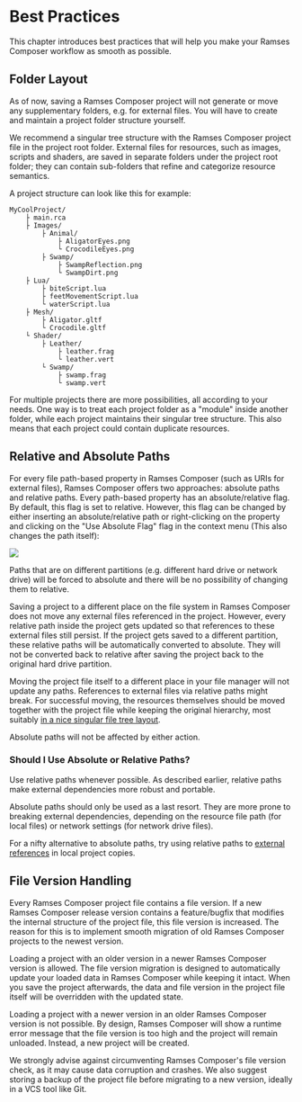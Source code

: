 <!--
SPDX-License-Identifier: MPL-2.0

This file is part of Ramses Composer
(see https://github.com/COVESA/ramses-composer-docs).

This Source Code Form is subject to the terms of the Mozilla Public License, v. 2.0.
If a copy of the MPL was not distributed with this file, You can obtain one at http://mozilla.org/MPL/2.0/.
-->
# Best Practices

This chapter introduces best practices that will help you make your Ramses Composer workflow as smooth as possible.


## Folder Layout

As of now, saving a Ramses Composer project will not generate or move any supplementary folders, e.g. for external files. You will have to create and maintain a project folder structure yourself.

We recommend a singular tree structure with the Ramses Composer project file in the project root folder. External files for resources, such as images, scripts and shaders, are saved in separate folders under the project root folder; they can contain sub-folders that refine and categorize resource semantics.

A project structure can look like this for example:

```
MyCoolProject/
    ├ main.rca
    ├ Images/
        ├ Animal/
            ├ AligatorEyes.png
            └ CrocodileEyes.png
        ├ Swamp/
            ├ SwampReflection.png
            └ SwampDirt.png
    ├ Lua/
        ├ biteScript.lua
        ├ feetMovementScript.lua
        └ waterScript.lua
    ├ Mesh/
        ├ Aligator.gltf
        └ Crocodile.gltf
    └ Shader/
        ├ Leather/
            ├ leather.frag
            └ leather.vert
        └ Swamp/
            ├ swamp.frag
            └ swamp.vert
```

For multiple projects there are more possibilities, all according to your needs. One way is to treat each project folder as a "module" inside another folder, while each project maintains their singular tree structure. This also means that each project could contain duplicate resources.


## Relative and Absolute Paths

For every file path-based property in Ramses Composer (such as URIs for external files), Ramses Composer offers two approaches: absolute paths and relative paths. Every path-based property has an absolute/relative flag. By default, this flag is set to relative. However, this flag can be changed by either inserting an absolute/relative path or right-clicking on the property and clicking on the "Use Absolute Flag" flag in the context menu (This also changes the path itself):

![](docs/absolute_relative_option.png)

Paths that are on different partitions (e.g. different hard drive or network drive) will be forced to absolute and there will be no possibility of changing them to relative.

Saving a project to a different place on the file system in Ramses Composer does not move any external files referenced in the project. However, every relative path inside the project gets updated so that references to these external files still persist. If the project gets saved to a different partition, these relative paths will be automatically converted to absolute. They will not be converted back to relative after saving the project back to the original hard drive partition.

Moving the project file itself to a different place in your file manager will not update any paths. References to external files via relative paths might break. For successful moving, the resources themselves should be moved together with the project file while keeping the original hierarchy, most suitably [in a nice singular file tree layout](#folder-layout).

Absolute paths will not be affected by either action.

### Should I Use Absolute or Relative Paths?

Use relative paths whenever possible. As described earlier, relative paths make external dependencies more robust and portable.

Absolute paths should only be used as a last resort. They are more prone to breaking external dependencies, depending on the resource file path (for local files) or network settings (for network drive files).

For a nifty alternative to absolute paths, try using relative paths to [external references](../external_references/README.md) in local project copies.


## File Version Handling

Every Ramses Composer project file contains a file version. If a new Ramses Composer release version contains a feature/bugfix that modifies the internal structure of the project file, this file version is increased. The reason for this is to implement smooth migration of old Ramses Composer projects to the newest version.

Loading a project with an older version in a newer Ramses Composer version is allowed. The file version migration is designed to automatically update your loaded data in Ramses Composer while keeping it intact. When you save the project afterwards, the data and file version in the project file itself will be overridden with the updated state.

Loading a project with a newer version in an older Ramses Composer version is not possible. By design, Ramses Composer will show a runtime error message that the file version is too high and the project will remain unloaded. Instead, a new project will be created.

We strongly advise against circumventing Ramses Composer's file version check, as it may cause data corruption and crashes. We also suggest storing a backup of the project file before migrating to a new version, ideally in a VCS tool like Git.
